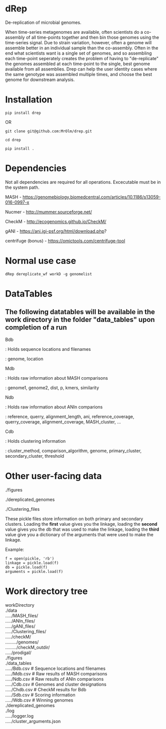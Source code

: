 # dRep
De-replication of microbial genomes.

When time-series metagenomes are available,
often scientists do a co-assembly of all time-points together and then
bin those genomes using the time-series signal. Due to strain variation,
however, often a genome will assemble better in an individual sample than the
co-assembly. Often in the end what scientists want is a single set of genomes,
and so assembling each time-point seperately creates the problem of having to
"de-replicate" the genomes assembled at each time-point to the single, best
genome available from all assemblies. Drep can help the user identity cases
where the same genotype was assembled multiple times, and choose the best
genome for downstream analysis.

# Installation

```
pip install drep
```

OR

```
git clone git@github.com:MrOlm/drep.git

cd drep

pip install .
```

# Dependencies

Not all dependencies are required for all operations. Excecutable must be in the
system path.

MASH - https://genomebiology.biomedcentral.com/articles/10.1186/s13059-016-0997-x

Nucmer - http://mummer.sourceforge.net/

CheckM - http://ecogenomics.github.io/CheckM/

gANI - https://ani.jgi-psf.org/html/download.php?

centrifuge (bonus) - https://omictools.com/centrifuge-tool

# Normal use case

```
dRep dereplicate_wf workD -g genomelist
```

# DataTables

## The following datatables will be available in the work directory in the folder "data_tables" upon completion of a run

Bdb

:   Holds sequence locations and filenames

:   genome, location

Mdb

:   Holds raw information about MASH comparisons

:   genome1, genome2, dist, p, kmers, similarity

Ndb

:   Holds raw information about ANIn comparions

:   reference, querry, alignment_length, ani, reference_coverage, querry_coverage, alignment_coverage, MASH_cluster, ...

Cdb

:   Holds clustering information

:   cluster_method, comparison_algorithm, genome, primary_cluster, secondary_cluster, threshold

# Other user-facing data

./figures

./dereplicated_genomes

./Clustering_files

These pickle files store information on both primary and secondary clusters.
Loading the **first** value gives you the linkage, loading the **second** value gives you the db that was used to make the linkage, loading the **third** value give you a dictionary of the arguments that were used to make the linkage.

Example:  
```
f = open(pickle, 'rb')
linkage = pickle.load(f)
db = pickle.load(f)
arguments = pickle.load(f)
```

# Work directory tree

workDirectory  
./data  
...../MASH_files/  
...../ANIn_files/  
...../gANI_files/  
...../Clustering_files/  
...../checkM/  
........./genomes/  
........./checkM_outdir/  
...../prodigal/  
./figures  
./data_tables  
...../Bdb.csv  # Sequence locations and filenames  
...../Mdb.csv  # Raw results of MASH comparisons  
...../Ndb.csv  # Raw results of ANIn comparisons  
...../Cdb.csv  # Genomes and cluster designations  
...../Chdb.csv # CheckM results for Bdb  
...../Sdb.csv  # Scoring information  
...../Wdb.csv  # Winning genomes  
./dereplicated_genomes  
./log  
...../logger.log  
...../cluster_arguments.json  
